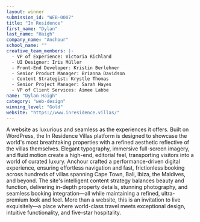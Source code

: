 ```yaml
---
layout: winner
submission_id: "WEB-0007"
title: "In Residence"
first_name: "Dylan"
last_name: "Haigh"
company_name: "Anchour"
school_name: ""
creative_team_members: |-
  - VP of Experience: Victoria Richland
  - UI Designer: Iris Müller
  - Front-End Developer: Kristin Berlehner
  - Senior Product Manager: Brianna Davidson
  - Content Strategist: Krystle Thomas
  - Senior Project Manager: Sarah Hayes
  - VP of Client Services: Aimee Labbe
name: "Dylan Haigh"
category: "web-design"
winning_level: "Gold"
website: "https://www.inresidence.villas/"
---
```


A website as luxurious and seamless as the experiences it offers. Built on WordPress, the In Residence Villas platform is designed to showcase the world's most breathtaking properties with a refined aesthetic reflective of the villas themselves. Elegant typography, immersive full-screen imagery, and fluid motion create a high-end, editorial feel, transporting visitors into a world of curated luxury. Anchour crafted a performance-driven digital experience, ensuring effortless navigation and fast, frictionless booking across hundreds of villas spanning Cape Town, Bali, Ibiza, the Maldives, and beyond. The site's intelligent content strategy balances beauty and function, delivering in-depth property details, stunning photography, and seamless booking integration—all while maintaining a refined, ultra-premium look and feel. More than a website, this is an invitation to live exquisitely—a place where world-class travel meets exceptional design, intuitive functionality, and five-star hospitality.
